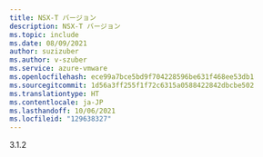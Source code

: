 ```yaml
---
title: NSX-T バージョン
description: NSX-T バージョン
ms.topic: include
ms.date: 08/09/2021
author: suzizuber
ms.author: v-szuber
ms.service: azure-vmware
ms.openlocfilehash: ece99a7bce5bd9f704228596be631f468ee53db1
ms.sourcegitcommit: 1d56a3ff255f1f72c6315a0588422842dbcbe502
ms.translationtype: HT
ms.contentlocale: ja-JP
ms.lasthandoff: 10/06/2021
ms.locfileid: "129638327"
---
```

3.1.2

